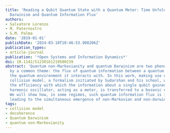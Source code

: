 ```yaml
---
title: 'Reading a Qubit Quantum State with a Quantum Meter: Time Unfolding of Quantum
  Darwinism and Quantum Information Flux'
authors:
- Salvatore Lorenzo
- M. Paternostro
- G.M. Palma
date: '2019-01-01'
publishDate: '2024-03-10T10:46:53.908206Z'
publication_types:
- article-journal
publication: '*Open Systems and Information Dynamics*'
doi: 10.1142/S1230161219500239
abstract: 'Quantum non-Markovianity and quantum Darwinism are two phenomena linked
  by a common theme: the flux of quantum information between a quantum system and
  the quantum environment it interacts with. In this work, making use of a quantum
  collision model, a formalism initiated by Sudarshan and his school, we will analyse
  the efficiency with which the information about a single qubit gained by a quantum
  harmonic oscillator, acting as a meter, is transferred to a bosonic environment.
  We will show how, in some regimes, such quantum information flux is inefficient,
  leading to the simultaneous emergence of non-Markovian and non-darwinistic behaviours.'
tags:
- collision model
- decoherence
- Quantum Darwinism
- quantum non-Markovianity
---
```

